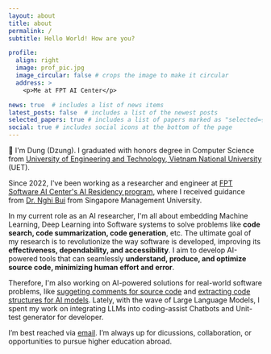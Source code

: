 ```yaml
---
layout: about
title: about
permalink: /
subtitle: Hello World! How are you?

profile:
  align: right
  image: prof_pic.jpg
  image_circular: false # crops the image to make it circular
  address: >
    <p>Me at FPT AI Center</p>

news: true  # includes a list of news items
latest_posts: false  # includes a list of the newest posts
selected_papers: true # includes a list of papers marked as "selected={true}"
social: true # includes social icons at the bottom of the page
---
```

:wave: I'm Dung (Dzung). I graduated with honors degree in Computer Science from [University of Engineering and Technology, Vietnam National University](https://uet.vnu.edu.vn/truong-dai-hoc-cong-nghe-15-nam-xay-dung-va-truong-thanh/) (UET). 

<!-- During my uni days at UET AI laboratory, I dove into projects that brought computer vision and machine learning to life – think detecting human motion. I even ventured into the intriguing realm of multilingual datasets and conversational AI, aiming to spread language prowess to Vietnamese. -->

Since 2022, I've been working as a researcher and engineer at [FPT Software AI Center's AI Residency program](https://www.fpt-aicenter.com/ai-residency/), where I received guidance from [Dr. Nghi Bui](https://bdqnghi.github.io/) from Singapore Management University.

In my current role as an AI researcher, I'm all about embedding Machine Learning, Deep Learning into Software systems to solve problems like **code search, code summarization, code generation**, etc. The ultimate goal of my research is to revolutionize the way software is developed, improving its **effectiveness, dependability, and accessibility**. I aim to develop AI-powered tools that can seamlessly **understand, produce, and optimize source code, minimizing human effort and error**.

Therefore, I'm also working on AI-powered solutions for real-world software problems, like [suggeting comments for source code](https://marketplace.visualstudio.com/items?itemName=AIC.docify&ssr=false&fbclid=IwAR1NitAdBfanSTWP_gIqgXQPsb1DcIpXW-f-13drZ5HKnV59V20D-QXOow8) and [extracting code structures for AI models](https://github.com/FSoft-AI4Code/CodeText-parser). Lately, with the wave of Large Language Models, I spent my work on integrating LLMs into coding-assist Chatbots and Unit-test generator for developer.

I’m best reached via [email](mailto:dungnm.workspace@gmail.com). I’m always up for dicussions, collaboration, or opportunities to pursue higher education abroad.
